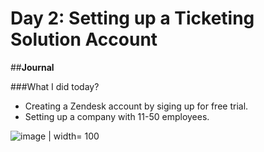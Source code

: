 # Day 2: Setting up a Ticketing Solution Account

##**Journal**

###What I did today?
- Creating a Zendesk account by siging up for free trial.
- Setting up a company with 11-50 employees.
  
![image | width= 100](https://github.com/user-attachments/assets/b406b86a-32af-4a77-aed7-c5f988afae3b)

